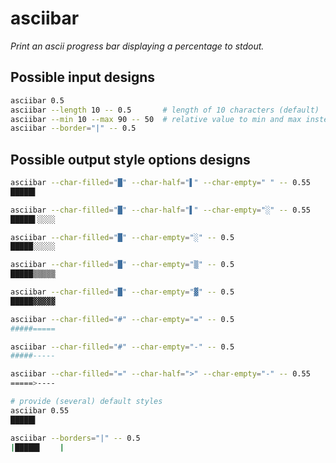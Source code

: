 # asciibar

*Print an ascii progress bar displaying a percentage to stdout.*

## Possible input designs

``` sh
asciibar 0.5
asciibar --length 10 -- 0.5       # length of 10 characters (default)
asciibar --min 10 --max 90 -- 50  # relative value to min and max instead of percentage
asciibar --border="|" -- 0.5
```

## Possible output style options designs
``` sh
asciibar --char-filled="█" --char-half="▌" --char-empty=" " -- 0.55
█████▌    

asciibar --char-filled="█" --char-half="▌" --char-empty="░" -- 0.55
█████▌░░░░

asciibar --char-filled="█" --char-empty="░" -- 0.5
█████░░░░░

asciibar --char-filled="█" --char-empty="▒" -- 0.5
█████▒▒▒▒▒

asciibar --char-filled="█" --char-empty="▓" -- 0.5
█████▓▓▓▓▓

asciibar --char-filled="#" --char-empty="=" -- 0.5
#####=====

asciibar --char-filled="#" --char-empty="-" -- 0.5
#####-----

asciibar --char-filled="=" --char-half=">" --char-empty="-" -- 0.55
=====>----

# provide (several) default styles
asciibar 0.55
█████▌    

asciibar --borders="|" -- 0.5
|█████▌    |
```
